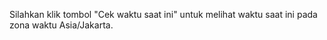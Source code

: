 Silahkan klik tombol "Cek waktu saat ini" untuk melihat waktu saat ini pada zona waktu Asia/Jakarta.